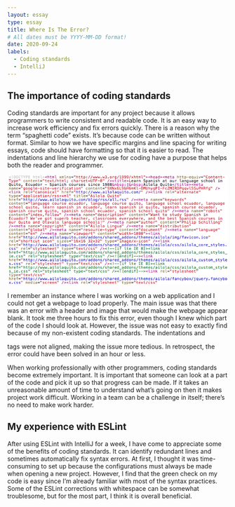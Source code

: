 ```yaml
---
layout: essay
type: essay
title: Where Is The Error?
# All dates must be YYYY-MM-DD format!
date: 2020-09-24
labels:
  - Coding standards
  - IntelliJ
---
```


## The importance of coding standards
Coding standards are important for any project because it allows programmers to write consistent and readable code. It is an easy way to increase work efficiency and fix errors quickly. There is a reason why the term “spaghetti code” exists. It’s because code can be written without format. Similar to how we have specific margins and line spacing for writing essays, code should have formatting so that it is easier to read. The indentations and line hierarchy we use for coding have a purpose that helps both the reader and programmer.

<p align = "center">
  <img src = "../images/badhtml.png">
</p>

I remember an instance where I was working on a web application and I could not get a webpage to load properly. The main issue was that there was an error with a header and image that would make the webpage appear blank. It took me three hours to fix this error, even though I knew which part of the code I should look at. However, the issue was not easy to exactly find because of my non-existent coding standards. The indentations and <div> tags were not aligned, making the issue more tedious. In retrospect, the error could have been solved in an hour or less.

When working professionally with other programmers, coding standards become extremely important. It is important that someone can look at a part of the code and pick it up so that progress can be made. If it takes an unreasonable amount of time to understand what’s going on then it makes project work difficult. Working in a team can be a challenge in itself; there’s no need to make work harder.

## My experience with ESLint
After using ESLint with IntelliJ for a week, I have come to appreciate some of the benefits of coding standards. It can identify redundant lines and sometimes automatically fix syntax errors. At first, I thought it was time-consuming to set up because the configurations must always be made when opening a new project. However, I find that the green check on my code is easy since I’m already familiar with most of the syntax practices. Some of the ESLint corrections with whitespace can be somewhat troublesome, but for the most part, I think it is overall beneficial.



